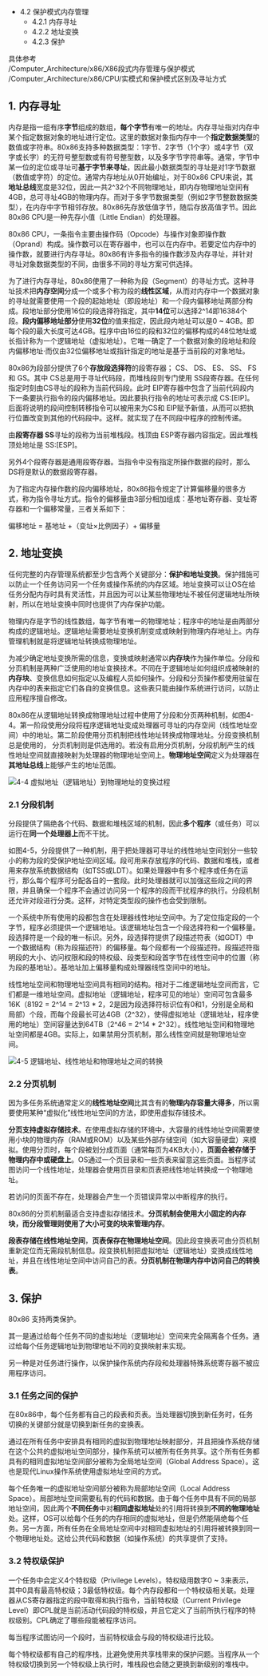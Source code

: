 - 4.2 保护模式内存管理 
    - 4.2.1 内存寻址
    - 4.2.2 地址变换
    - 4.2.3 保护

具体参考   
/Computer_Architecture/x86/X86段式内存管理与保护模式  
/Computer_Architecture/x86/CPU/实模式和保护模式区别及寻址方式
    
## 1. 内存寻址

内存是指一组有序**字节**组成的数组，**每个字节**有唯一的地址。内存寻址指对内存中某个指定数据对象的地址进行定位。这里的数据对象指内存中一个**指定数据类型**的数值或字符串。80x86支持多种数据类型：1字节、2字节（1个字）或4字节（双字或长字）的无符号整型数或有符号整型数，以及多字节字符串等。通常，字节中某一位的定位或寻址可**基于字节来寻址**，因此最小数据类型的寻址是对1字节数据（数值或字符）的定位。通常内存地址从0开始编址，对于80x86 CPU来说，其**地址总线**宽度是32位，因此一共2\^32个不同物理地址，即内存物理地址空间有4GB，总可寻址4GB的物理内存。而对于多字节数据类型（例如2字节整数数据类型），在内存中字节相邻存放。80x86先存放低值字节，随后存放高值字节。因此80x86 CPU是一种先存小值（Little Endian）的处理器。

80x86 CPU，一条指令主要由操作码（Opcode）与操作对象即操作数（Oprand）构成。操作数可以在寄存器中，也可以在内存中。若要定位内存中的操作数，就要进行内存寻址。80x86有许多指令的操作数涉及内存寻址，并针对寻址对象数据类型的不同，由很多不同的寻址方案可供选择。

为了进行内存寻址，80x86使用了一种称为段（Segment）的寻址方式。这种寻址技术把**内存空间**分成一个或多个称为段的**线性区域**，从而对内存中一个数据对象的寻址就需要使用一个段的起始地址（即段地址）和一个段内偏移地址两部分构成。段地址部分使用16位的段选择符指定，其中**14位**可以选择2\^14即16384个段。**段内偏移地址部分**使用**32位**的值来指定，因此段内地址可以是0 ~ 4GB。即每个段的最大长度可达4GB。程序中由16位的段和32位的偏移构成的48位地址或长指计称为一个逻辑地址（虚拟地址）。它唯一确定了一个数据对象的段地址和段内偏移地址·而仅由32位偏移地址或指针指定的地址是基于当前段的对象地址。

80x86为段部分提供了6个**存放段选择符**的段寄存器； CS、 DS、 ES、 SS、 FS和 GS。其中 CS总是用于寻址代码段，而堆栈段则专门使用 SS段寄存器。在任何指定时刻由CS寻址的段称为当前代码段。此时 EIP寄存器中包含了当前代码段内下一条要执行指令的段内偏移地址。因此要执行指令的地址可表示成 CS:[EIP]。后面将说明的段间控制转移指令可以被用来为CS和 EIP赋予新值，从而可以把执行位置改变到其他的代码段中。这样。就实现了在不同段中程序的控制传递。

由**段寄存器 SS**寻址的段称为当前堆栈段。栈顶由 ESP寄存器内容指定。因此堆栈顶处地址是 SS:[ESP]。

另外4个段寄存器是通用段寄存器。当指令中没有指定所操作数据的段时，那么 DS将是默认的数据段寄存器。

为了指定内存操作数的段内偏移地址，80x86指令规定了计算偏移量的很多方式，称为指令寻址方式。指令的偏移量由3部分相加组成：基地址寄存器、变址寄存器和一个偏移常量，三者关系如下：

偏移地址 = 基地址 +（变址×比例因子）+ 偏移量

## 2. 地址变换

任何完整的内存管理系统都至少包含两个关键部分：**保护和地址变换**。保护措施可以防止一个任务访问另一个任务或操作系统的内存区域。地址变换可以让OS在给任务分配内存时具有灵活性，并且因为可以让某些物理地址不被任何逻辑地址所映射，所以在地址变换中同时也提供了内存保护功能。

物理内存是字节的线性数组，每字节有唯一的物理地址；程序中的地址是由两部分构成的逻辑地址。逻辑地址需要地址变换机制变成或映射到物理内存地址上。内存管理机制就是将逻辑地址转换成物理地址。

为减少确定地址变换所需的信息，变换或映射通常以**内存块**作为操作单位。分段和分页机制是两种广泛使用的地址变换技术。不同在于逻辑地址如何组织成被映射的**内存块**、变换信息如何指定以及编程人员如何操作。分段和分页操作都使用驻留在内存中的表来指定它们各自的变换信息。这些表只能由操作系统进行访问，以防止应用程序擅自修改。

80x86在从逻辑地址转换成物理地址过程中使用了分段和分页两种机制，如图4-4。第一阶段使用分段将程序逻辑地址变成处理器可寻址的内存空间（线性地址空间）中的地址。第二阶段使用分页机制把线性地址转换成物理地址。分段变换机制总是使用的， 分页机制则是供选用的。若没有启用分页机制，分段机制产生的线性地址空间就直接映射为处理器的物理地址空间上。**物理地址空间**定义为处理器在**其地址总线**上能够产生的地址范围。

![4-4 虚拟地址（逻辑地址）到物理地址的变换过程](images/11.png)

### 2.1 分段机制

分段提供了隔绝各个代码、数据和堆栈区域的机制，因此**多个程序**（或任务）可以运行在**同一个处理器上**而不干扰。

如图4-5，分段提供了一种机制，用于把处理器可寻址的线性地址空间划分一些较小的称为段的受保护地址空间区域。段可用来存放程序的代码、数据和堆栈，或者用来存放系统数据结构（如TSS或LDT）。如果处理器中有多个程序或任务在运行，那么每个程序可分配各自的一套段。此时处理器就可以加强这些段之间的界限，并且确保一个程序不会通过访问另一个程序的段而干扰程序的执行。分段机制还允许对段进行分类。这样，对特定类型段的操作也会受到限制。

一个系统中所有使用的段都包含在处理器线性地址空间中。为了定位指定段的一个字节，程序必须提供一个逻辑地址。该逻辑地址包含一个段选择符和一个偏移量。段选择符是一个段的唯一标识。另外，段选择符提供了段描述符表（如GDT）中一个数据结构（称为段描述符）的偏移量。每个段都有一个段描述符。段描述符指明段的大小、访问权限和段的特权级、段类型和段首字节在线性空间中的位置（称为段的基地址）。基地址加上偏移量构成处理器线性空间中的地址。

线性地址空间和物理地址空间具有相同的结构。相对于二维逻辑地址空间而言，它们都是一维地址空间。虚拟地址（逻辑地址，程序可见的地址）空间可包含最多16K（8192 = 2^14 = 2^13 * 2，2是因为段选择符标识位有0和1，分别是全局和局部）个段，而每个段最长可达4GB（2^32），使得虚拟地址（逻辑地址，程序使用的地址）空间容量达到64TB（2^46 = 2^14 * 2^32）。线性地址空间和物理地址空间都是4GB。实际上，如果禁用分页机制，那么线性空间就是物理地址空间。

![4-5 逻辑地址、线性地址和物理地址之间的转换](images/12.png)

### 2.2 分页机制

因为多任务系统通常定义的**线性地址空间**比其含有的**物理内存容量大得多**，所以需要使用某种“虚拟化”线性地址空间的方法，即使用虚拟存储技术。

**分页支持虚拟存储技术**。在使用虚拟存储的环境中，大容量的线性地址空间需要使用小块的物理内存（RAM或ROM）以及某些外部存储空间（如大容量硬盘）来模拟。使用分页时，每个段被划分成页面（通常每页为4KB大小），**页面会被存储于物理内存中或硬盘上**。OS通过一个页目录和一些页表来留意这些页面。当程序试图访问一个线性地址，处理器会使用页目录和页表把线性地址转换成一个物理地址。

若访问的页面不存在，处理器会产生一个页错误异常以中断程序的执行。

80x86的分页机制最适合支持虚拟存储技术。**分页机制会使用大小固定的内存块，而分段管理则使用了大小可变的块来管理内存**。

**段表存储在线性地址空间**，**页表保存在物理地址空间**。因此段变换表可由分页机制重新定位而无需段机制信息。段变换机制把虚拟地址（逻辑地址）变换成线性地址，并且在线性地址空间中访问自己的表。**分页机制在物理内存中访问自己的转换表**。

## 3. 保护

80x86 支持两类保护。

其一是通过给每个任务不同的虚拟地址（逻辑地址）空间来完全隔离各个任务。通过给每个任务逻辑地址到物理地址不同的变换映射来实现。

另一种是对任务进行操作，以保护操作系统内存段和处理器特殊系统寄存器不被应用程序访问。

### 3.1 任务之间的保护

在80x86中，每个任务都有自己的段表和页表。当处理器切换到新任务时，任务切换的关键部分就是切换到新任务的变换表。

通过在所有任务中安排具有相同的虚拟到物理地址映射部分，并且把操作系统存储在这个公共的虚拟地址空间部分，操作系统可以被所有任务共享。这个所有任务都具有的相同虚拟地址空间部分被称为全局地址空间（Global Address Space）。这也是现代Linux操作系统使用虚拟地址空间的方式。

每个任务唯一的虚拟地址空间部分被称为局部地址空间（Local Address Space）。局部地址空间需要私有的代码和数据。由于每个任务中具有不同的局部地址空间，因此两个**不同任务**中对**相同虚拟地址**处的引用将转换到**不同的物理地址**处。这样，OS可以给每个任务的内存相同的虚拟地址，但是仍然能隔绝每个任务。另一方面，所有任务在全局地址空间中对相同虚拟地址的引用将被转换到同一个物理地址处。这给公共代码和数据（如操作系统）的共享提供了支持。

### 3.2 特权级保护

一个任务中会定义4个特权级（Privilege Levels）。特权级用数字0 ~ 3来表示，其中0具有最高特权级；3最低特权级。每个内存段都和一个特权级相关联。处理器从CS寄存器指定的段中取得和执行指令，当前特权级（Current Privilege Level）即CPL就是当前活动代码段的特权级，并且它定义了当前所执行程序的特权级别。CPL确定了哪些段能被程序访问。

每当程序试图访问一个段时，当前特权级会与段的特权级进行比较。

每个特权级都有自己的程序栈，比避免使用共享栈带来的保护问题。当程序从一个特权级切换到另一个特权级上执行时，堆栈段也会随之更换到新级别的堆栈中。